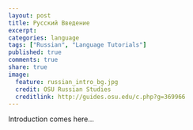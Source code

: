 ```yaml
---
layout: post
title: Русский Введение
excerpt:
categories: language
tags: ["Russian", "Language Tutorials"]
published: true
comments: true
share: true
image:
  feature: russian_intro_bg.jpg
  credit: OSU Russian Studies
  creditlink: http://guides.osu.edu/c.php?g=369966
---
```


Introduction comes here...
